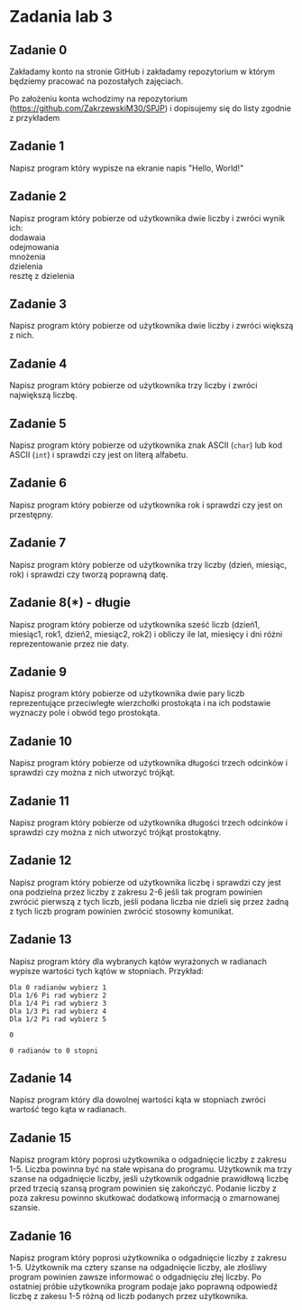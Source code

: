 # Zadania lab 3

## Zadanie 0

Zakładamy konto na stronie GitHub i zakładamy repozytorium w którym będziemy pracować na pozostałych zajęciach.

Po założeniu konta wchodzimy na repozytorium (https://github.com/ZakrzewskiM30/SPJP) i dopisujemy się do listy zgodnie z przykładem

## Zadanie 1

Napisz program który wypisze na ekranie napis "Hello, World!"

## Zadanie 2

Napisz program który pobierze od użytkownika dwie liczby i zwróci wynik ich:  
dodawaia  
odejmowania  
mnożenia  
dzielenia  
resztę z dzielenia

## Zadanie 3

Napisz program który pobierze od użytkownika dwie liczby i zwróci większą z nich.

## Zadanie 4

Napisz program który pobierze od użytkownika trzy liczby i zwróci największą liczbę.

## Zadanie 5

Napisz program który pobierze od użytkownika znak ASCII (`char`) lub kod ASCII (`int`) i sprawdzi czy jest on literą alfabetu.

## Zadanie 6

Napisz program który pobierze od użytkownika rok i sprawdzi czy jest on przestępny.

## Zadanie 7

Napisz program który pobierze od użytkownika trzy liczby (dzień, miesiąc, rok) i sprawdzi czy tworzą poprawną datę.

## Zadanie 8(*) - długie

Napisz program który pobierze od użytkownika sześć liczb (dzień1, miesiąc1, rok1, dzień2, miesiąc2, rok2) i obliczy ile lat, miesięcy i dni różni reprezentowanie przez nie daty.

## Zadanie 9

Napisz program który pobierze od użytkownika dwie pary liczb reprezentujące przeciwległe wierzchołki prostokąta i na ich podstawie wyznaczy pole i obwód tego prostokąta.

## Zadanie 10

Napisz program który pobierze od użytkownika długości trzech odcinków i sprawdzi czy można z nich utworzyć trójkąt.

## Zadanie 11

Napisz program który pobierze od użytkownika długości trzech odcinków i sprawdzi czy można z nich utworzyć trójkąt prostokątny.

## Zadanie 12

Napisz program który pobierze od użytkownika liczbę i sprawdzi czy jest ona podzielna przez liczby z zakresu 2-6 jeśli tak program powinien zwrócić pierwszą z tych liczb, jeśli podana liczba nie dzieli się przez żadną z tych liczb program powinien zwrócić stosowny komunikat.

## Zadanie 13

Napisz program który dla wybranych kątów wyrażonych w radianach wypisze wartości tych kątów w stopniach.
Przykład:

```
Dla 0 radianów wybierz 1  
Dla 1/6 Pi rad wybierz 2  
Dla 1/4 Pi rad wybierz 3  
Dla 1/3 Pi rad wybierz 4  
Dla 1/2 Pi rad wybierz 5  

0  

0 radianów to 0 stopni
```

## Zadanie 14

Napisz program który dla dowolnej wartości kąta w stopniach zwróci wartość tego kąta w radianach.

## Zadanie 15

Napisz program który poprosi użytkownika o odgadnięcie liczby z zakresu 1-5. Liczba powinna być na stałe wpisana do programu. Użytkownik ma trzy szanse na odgadnięcie liczby, jeśli użytkownik odgadnie prawidłową liczbę przed trzecią szansą program powinien się zakończyć. Podanie liczby z poza zakresu powinno skutkować dodatkową informacją o zmarnowanej szansie.

## Zadanie 16

Napisz program który poprosi użytkownika o odgadnięcie liczby z zakresu 1-5. Użytkownik ma cztery szanse na odgadnięcie liczby, ale złośliwy program powinien zawsze informować o odgadnięciu złej liczby. Po ostatniej próbie użytkownika program podaje jako poprawną odpowiedź liczbę z zakesu 1-5 różną od liczb podanych przez użytkownika.









